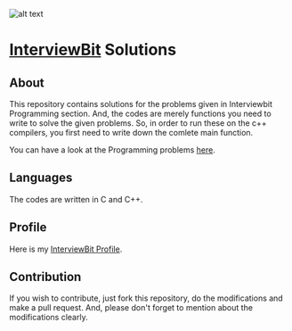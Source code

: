 ![alt text](https://dajh2p2mfq4ra.cloudfront.net/assets/header_logo_color-8d918751c3952f4b43dba8f398bd5a511072c71e9bd1473d474bdc124287e517.png.gz)

# [InterviewBit](https://www.interviewbit.com/) Solutions

## About
This repository contains solutions for the problems given in Interviewbit Programming section. And, the codes are merely functions you need to write to solve the given problems. So, in order to run these on the c++ compilers, you first need to write down the comlete main function. 

You can have a look at the Programming problems [here](https://www.interviewbit.com/courses/programming/).

## Languages
The codes are written in C and C++.

## Profile
Here is my [InterviewBit Profile](https://www.interviewbit.com/profile/manishpal).

## Contribution
If you wish to contribute, just fork this repository, do the modifications and make a pull request. And, please don't forget to mention about the modifications clearly.

